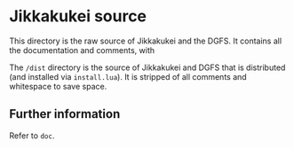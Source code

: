 # Jikkakukei source

This directory is the raw source of Jikkakukei and the DGFS. It contains all the documentation and comments, with

The `/dist` directory is the source of Jikkakukei and DGFS that is distributed (and installed via `install.lua`). It is stripped of all comments and whitespace to save space.

## Further information

Refer to `doc`.
